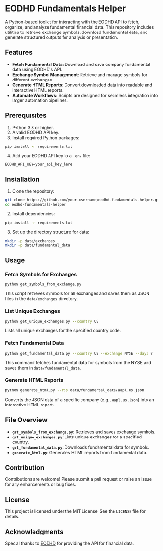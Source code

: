 # EODHD Fundamentals Helper

A Python-based toolkit for interacting with the EODHD API to fetch, organize, and analyze fundamental financial data. This repository includes utilities to retrieve exchange symbols, download fundamental data, and generate structured outputs for analysis or presentation.

## Features

- **Fetch Fundamental Data**: Download and save company fundamental data using EODHD's API.
- **Exchange Symbol Management**: Retrieve and manage symbols for different exchanges.
- **Generate HTML Reports**: Convert downloaded data into readable and interactive HTML reports.
- **Automate Workflows**: Scripts are designed for seamless integration into larger automation pipelines.

## Prerequisites

1. Python 3.8 or higher.
2. A valid EODHD API key.
3. Install required Python packages:

```bash
pip install -r requirements.txt
```

4. Add your EODHD API key to a `.env` file:

```
EODHD_API_KEY=your_api_key_here
```

## Installation

1. Clone the repository:

```bash
git clone https://github.com/your-username/eodhd-fundamentals-helper.git
cd eodhd-fundamentals-helper
```

2. Install dependencies:

```bash
pip install -r requirements.txt
```

3. Set up the directory structure for data:

```bash
mkdir -p data/exchanges
mkdir -p data/fundamental_data
```

## Usage

### Fetch Symbols for Exchanges

```bash
python get_symbols_from_exchange.py
```

This script retrieves symbols for all exchanges and saves them as JSON files in the `data/exchanges` directory.

### List Unique Exchanges

```bash
python get_unique_exchanges.py --country US
```

Lists all unique exchanges for the specified country code.

### Fetch Fundamental Data

```bash
python get_fundamental_data.py --country US --exchange NYSE --days 7
```

This command fetches fundamental data for symbols from the NYSE and saves them in `data/fundamental_data`.

### Generate HTML Reports

```bash
python generate_html.py --rss data/fundamental_data/aapl.us.json
```

Converts the JSON data of a specific company (e.g., `aapl.us.json`) into an interactive HTML report.

## File Overview

- **`get_symbols_from_exchange.py`**: Retrieves and saves exchange symbols.
- **`get_unique_exchanges.py`**: Lists unique exchanges for a specified country.
- **`get_fundamental_data.py`**: Downloads fundamental data for symbols.
- **`generate_html.py`**: Generates HTML reports from fundamental data.

## Contribution

Contributions are welcome! Please submit a pull request or raise an issue for any enhancements or bug fixes.

## License

This project is licensed under the MIT License. See the `LICENSE` file for details.

## Acknowledgments

Special thanks to [EODHD](https://eodhd.com) for providing the API for financial data.
